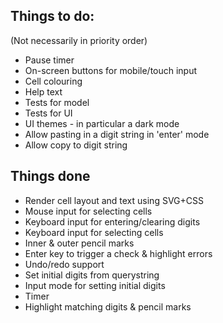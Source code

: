 ## Things to do:
(Not necessarily in priority order)

* Pause timer
* On-screen buttons for mobile/touch input
* Cell colouring
* Help text
* Tests for model
* Tests for UI
* UI themes - in particular a dark mode
* Allow pasting in a digit string in 'enter' mode
* Allow copy to digit string

## Things done
* Render cell layout and text using SVG+CSS
* Mouse input for selecting cells
* Keyboard input for entering/clearing digits
* Keyboard input for selecting cells
* Inner & outer pencil marks
* Enter key to trigger a check & highlight errors
* Undo/redo support
* Set initial digits from querystring
* Input mode for setting initial digits
* Timer
* Highlight matching digits & pencil marks
